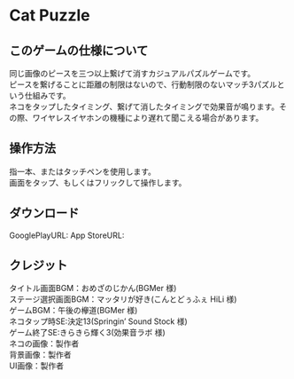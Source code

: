 # Cat Puzzle

## このゲームの仕様について  
同じ画像のピースを三つ以上繋げて消すカジュアルパズルゲームです。  
ピースを繋げることに距離の制限はないので、行動制限のないマッチ3パズルという仕組みです。  
ネコをタップしたタイミング、繋げて消したタイミングで効果音が鳴ります。その際、ワイヤレスイヤホンの機種により遅れて聞こえる場合があります。  

## 操作方法  
指一本、またはタッチペンを使用します。  
画面をタップ、もしくはフリックして操作します。  

## ダウンロード  
GooglePlayURL:
App StoreURL:

## クレジット
タイトル画面BGM：おめざのじかん(BGMer 様)  
ステージ選択画面BGM：マッタリが好き(こんとどぅふぇ HiLi 様)  
ゲームBGM：午後の欅道(BGMer 様)  
ネコタップ時SE:決定13(Springin’ Sound Stock 様)  
ゲーム終了SE:きらきら輝く3(効果音ラボ 様)  
ネコの画像：製作者  
背景画像：製作者  
UI画像：製作者
